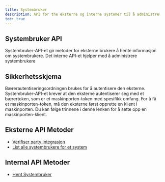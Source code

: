 ```yaml
---
title: Systembruker
description: API for the eksterne og interne systemer til å administrere the systembruker
toc: true
---
```


## Systembruker API
Systembruker-API-et gir metoder for eksterne brukere å hente informasjon om systembrukere. Det interne API-et hjelper med å administrere systembrukere

## Sikkerhetsskjema
Bærerautentiseringsordningen brukes for å autentisere den eksterne.
Systembruker-API-et krever at den eksterne autentiserer seg med et bærertoken, som er et maskinporten-token med spesifikk omfang.
For å få et maskinporten-token, må den eksterne først opprette en klient i maskinporten. Du kan følge trinnene i denne lenken for å sette opp en maskinporten-klient.

## Eksterne API Metoder

- [Verifiser party integrasjon](external#verifiser-party-integrasjon)
- [List alle systembrukere for et system](external#list-opp-alle-systembrukere-for-en-system)

## Internal API Metoder
- [Hent Systembruker](internal#hent-systembruker-etter-systembruker-id)